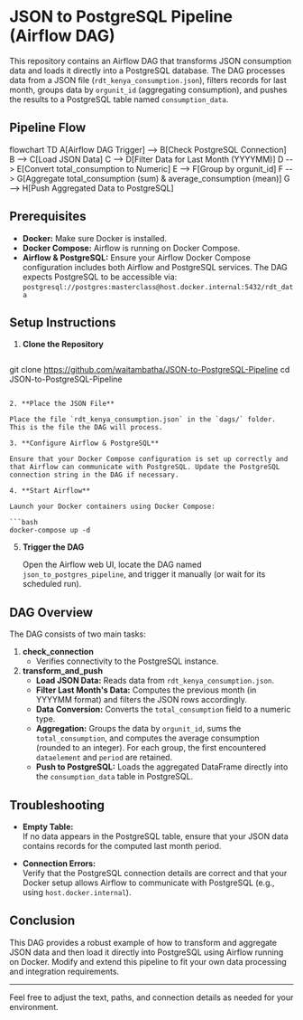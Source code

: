 # JSON to PostgreSQL Pipeline (Airflow DAG)

This repository contains an Airflow DAG that transforms JSON consumption data and loads it directly into a PostgreSQL database. The DAG processes data from a JSON file (`rdt_kenya_consumption.json`), filters records for last month, groups data by `orgunit_id` (aggregating consumption), and pushes the results to a PostgreSQL table named `consumption_data`.

## Pipeline Flow


flowchart TD
    A[Airflow DAG Trigger] --> B[Check PostgreSQL Connection]
    B --> C[Load JSON Data]
    C --> D[Filter Data for Last Month (YYYYMM)]
    D --> E[Convert total_consumption to Numeric]
    E --> F[Group by orgunit_id]
    F --> G[Aggregate total_consumption (sum) & average_consumption (mean)]
    G --> H[Push Aggregated Data to PostgreSQL]


## Prerequisites

- **Docker:** Make sure Docker is installed.
- **Docker Compose:** Airflow is running on Docker Compose.
- **Airflow & PostgreSQL:** Ensure your Airflow Docker Compose configuration includes both Airflow and PostgreSQL services. The DAG expects PostgreSQL to be accessible via:  
  `postgresql://postgres:masterclass@host.docker.internal:5432/rdt_data`

## Setup Instructions

1. **Clone the Repository**

   ```bash
git clone https://github.com/waitambatha/JSON-to-PostgreSQL-Pipeline
   cd JSON-to-PostgreSQL-Pipeline
   ```

2. **Place the JSON File**

   Place the file `rdt_kenya_consumption.json` in the `dags/` folder. This is the file the DAG will process.

3. **Configure Airflow & PostgreSQL**

   Ensure that your Docker Compose configuration is set up correctly and that Airflow can communicate with PostgreSQL. Update the PostgreSQL connection string in the DAG if necessary.

4. **Start Airflow**

   Launch your Docker containers using Docker Compose:

   ```bash
   docker-compose up -d
   ```

5. **Trigger the DAG**

   Open the Airflow web UI, locate the DAG named `json_to_postgres_pipeline`, and trigger it manually (or wait for its scheduled run).

## DAG Overview

The DAG consists of two main tasks:

1. **check_connection**  
   - Verifies connectivity to the PostgreSQL instance.
2. **transform_and_push**  
   - **Load JSON Data:** Reads data from `rdt_kenya_consumption.json`.
   - **Filter Last Month's Data:** Computes the previous month (in YYYYMM format) and filters the JSON rows accordingly.
   - **Data Conversion:** Converts the `total_consumption` field to a numeric type.
   - **Aggregation:** Groups the data by `orgunit_id`, sums the `total_consumption`, and computes the average consumption (rounded to an integer). For each group, the first encountered `dataelement` and `period` are retained.
   - **Push to PostgreSQL:** Loads the aggregated DataFrame directly into the `consumption_data` table in PostgreSQL.

## Troubleshooting

- **Empty Table:**  
  If no data appears in the PostgreSQL table, ensure that your JSON data contains records for the computed last month period.
  
- **Connection Errors:**  
  Verify that the PostgreSQL connection details are correct and that your Docker setup allows Airflow to communicate with PostgreSQL (e.g., using `host.docker.internal`).

## Conclusion

This DAG provides a robust example of how to transform and aggregate JSON data and then load it directly into PostgreSQL using Airflow running on Docker. Modify and extend this pipeline to fit your own data processing and integration requirements.

---

Feel free to adjust the text, paths, and connection details as needed for your environment.
